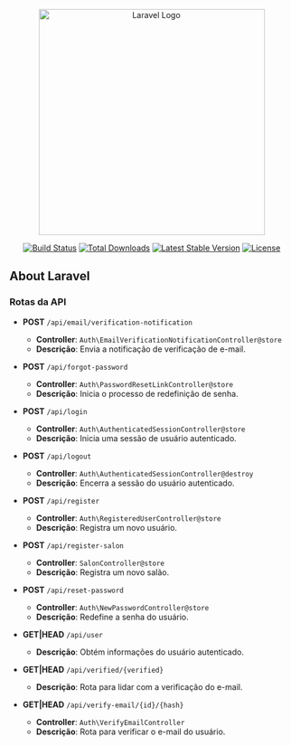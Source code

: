 <p align="center"><a href="https://laravel.com" target="_blank"><img src="https://raw.githubusercontent.com/laravel/art/master/logo-lockup/5%20SVG/2%20CMYK/1%20Full%20Color/laravel-logolockup-cmyk-red.svg" width="400" alt="Laravel Logo"></a></p>

<p align="center">
<a href="https://github.com/laravel/framework/actions"><img src="https://github.com/laravel/framework/workflows/tests/badge.svg" alt="Build Status"></a>
<a href="https://packagist.org/packages/laravel/framework"><img src="https://img.shields.io/packagist/dt/laravel/framework" alt="Total Downloads"></a>
<a href="https://packagist.org/packages/laravel/framework"><img src="https://img.shields.io/packagist/v/laravel/framework" alt="Latest Stable Version"></a>
<a href="https://packagist.org/packages/laravel/framework"><img src="https://img.shields.io/packagist/l/laravel/framework" alt="License"></a>
</p>

## About Laravel

### Rotas da API

- **POST** `/api/email/verification-notification`
  - **Controller**: `Auth\EmailVerificationNotificationController@store`
  - **Descrição**: Envia a notificação de verificação de e-mail.

- **POST** `/api/forgot-password`
  - **Controller**: `Auth\PasswordResetLinkController@store`
  - **Descrição**: Inicia o processo de redefinição de senha.

- **POST** `/api/login`
  - **Controller**: `Auth\AuthenticatedSessionController@store`
  - **Descrição**: Inicia uma sessão de usuário autenticado.

- **POST** `/api/logout`
  - **Controller**: `Auth\AuthenticatedSessionController@destroy`
  - **Descrição**: Encerra a sessão do usuário autenticado.

- **POST** `/api/register`
  - **Controller**: `Auth\RegisteredUserController@store`
  - **Descrição**: Registra um novo usuário.

- **POST** `/api/register-salon`
  - **Controller**: `SalonController@store`
  - **Descrição**: Registra um novo salão.

- **POST** `/api/reset-password`
  - **Controller**: `Auth\NewPasswordController@store`
  - **Descrição**: Redefine a senha do usuário.

- **GET|HEAD** `/api/user`
  - **Descrição**: Obtém informações do usuário autenticado.

- **GET|HEAD** `/api/verified/{verified}`
  - **Descrição**: Rota para lidar com a verificação do e-mail.

- **GET|HEAD** `/api/verify-email/{id}/{hash}`
  - **Controller**: `Auth\VerifyEmailController`
  - **Descrição**: Rota para verificar o e-mail do usuário.
